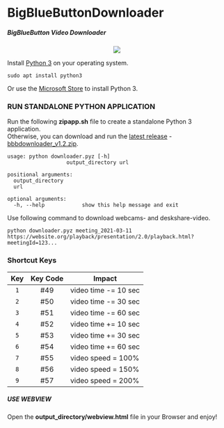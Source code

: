 # BigBlueButtonDownloader
##### BigBlueButton Video Downloader

<p align="center">
  <img src="https://repository-images.githubusercontent.com/331634964/0abaea80-5c90-11eb-80e0-4413ca30e08a" />
</p>

Install [Python 3](https://www.python.org/downloads/) on your operating system.  

```
sudo apt install python3
```

Or use the [Microsoft Store](https://go.microsoft.com/fwlink?linkID=2082640) to install Python 3.

### RUN STANDALONE PYTHON APPLICATION

Run the following **zipapp.sh** file to create a standalone Python 3 application.  
Otherwise, you can download and run the [latest release](https://github.com/Th3R3alDuk3/BigBlueButtonDownloader/releases) - 
[bbbdownloader_v1.2.zip](https://github.com/Th3R3alDuk3/BigBlueButtonDownloader/files/5970364/bbbdownloader_v1.2.zip). 

```
usage: python downloader.pyz [-h] 
                   output_directory url

positional arguments:
  output_directory
  url

optional arguments:
  -h, --help            show this help message and exit
```
Use following command to download webcams- and deskshare-video.
```
python downloader.pyz meeting_2021-03-11 https://website.org/playback/presentation/2.0/playback.html?meetingId=123...
```

### Shortcut Keys

| Key | Key Code | Impact  |
|:---:|:---:|---|
| `1` | #49 | video time -= 10 sec |
| `2` | #50 | video time -= 30 sec |
| `3` | #51 | video time -= 60 sec |
| `4` | #52 | video time += 10 sec |
| `5` | #53 | video time += 30 sec |
| `6` | #54 | video time += 60 sec |
| `7` | #55 | video speed = 100% |
| `8` | #56 | video speed = 150% |
| `9` | #57 | video speed = 200% |

##### USE WEBVIEW

Open the **output_directory/webview.html** file in your Browser and enjoy!
